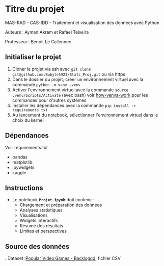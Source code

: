 # Titre du projet
MAS-RAD - CAS-IDD - Traitement et visualisation des données avec Python

Auteurs : Ayman Akram et Rafael Teixeira

Professeur : Benoit Le Callennec

## Initialiser le projet
1. Cloner le projet via ssh avec `git clone git@github.com:Bobyte5923/Stats_Proj.git` ou via https
2. Dans le dossier du projet, créer un environnement virtuel avec la commande `python -m venv .venv`
3. Activer l'environnement virtuel avec la commande `source .venv/Scripts/Activate` (avec bash) voir [how-venvs-work](https://docs.python.org/3/library/venv.html#how-venvs-work) pour les commandes pour d'autres systèmes
4. Installer les dépendances avec la commande `pip install -r requirements.txt`
5. Au lancement du notebook, sélectionner l'environnement virtuel dans le choix du kernel

## Dépendances
Voir requirements.txt

- pandas
- matplotlib
- ipywidgets
- kaggle

## Instructions
- Le notebook **`Projet.ipynb`** doit contenir :
  - Chargement et préparation des données
  - Analyses statistiques
  - Visualisations
  - Widgets interactifs
  - Résumé des résultats
  - Limites et perspectives

## Source des données

. Dataset :[Popular Video Games - Backloggd](https://www.kaggle.com/datasets/matheusfonsecachaves/popular-video-games), fichier CSV
